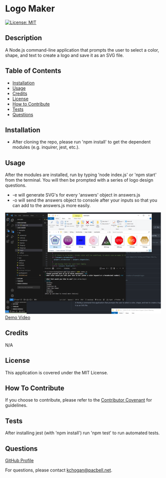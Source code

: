 
# Logo Maker

[![License: MIT](https://img.shields.io/badge/License-MIT-yellow.svg)](https://opensource.org/licenses/MIT)

## Description
A Node.js command-line application that prompts the user to select a color, shape, and text to create a logo and save it as an SVG file.  

## Table of Contents

- [Installation](#installation)
- [Usage](#usage)
- [Credits](#credits)
- [License](#license)
- [How to Contribute](#guidelines)
- [Tests](#tests)
- [Questions](#questions)

## Installation

* After cloning the repo, please run 'npm install' to get the dependent modules (e.g. inquirer, jest, etc.).

## Usage

After the modules are installed, run by typing 'node index.js' or 'npm start' from the terminal.  You will then be prompted with a series of logo design questions.
* -e will generate SVG's for every 'answers' object in answers.js
* -o will send the answers object to console after your inputs so that you can add to the answers.js more easily.

![alt Logo maker screenshot](./assets/capture.png)
[Demo Video](https://youtu.be/oE1PGlgjDGE)

## Credits

N/A

## License

This application is covered under the MIT License.

<a id="guidelines"></a>
## How To Contribute

If you choose to contribute, please refer to the [Contributor Covenant](https://www.contributor-covenant.org/) for guidelines.

## Tests

After installing jest (with 'npm install') run 'npm test' to run automated tests.

## Questions

[GitHub Profile](https://github.com/kevinchogan)

For questions, please contact kchogan@pacbell.net.
